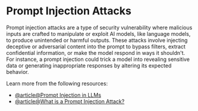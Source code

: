 # Prompt Injection Attacks

Prompt injection attacks are a type of security vulnerability where malicious inputs are crafted to manipulate or exploit AI models, like language models, to produce unintended or harmful outputs. These attacks involve injecting deceptive or adversarial content into the prompt to bypass filters, extract confidential information, or make the model respond in ways it shouldn't. For instance, a prompt injection could trick a model into revealing sensitive data or generating inappropriate responses by altering its expected behavior.

Learn more from the following resources:

- [@article@Prompt Injection in LLMs](https://www.promptingguide.ai/prompts/adversarial-prompting/prompt-injection)
- [@article@What is a Prompt Injection Attack?](https://www.wiz.io/academy/prompt-injection-attack)